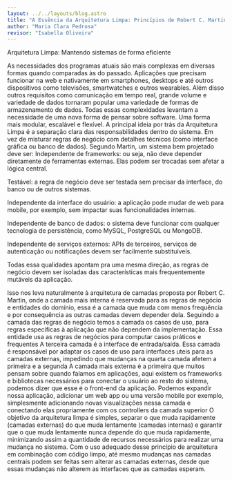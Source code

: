 ```yaml
---
layout: ../../layouts/blog.astro
title: "A Essência da Arquitetura Limpa: Princípios de Robert C. Martin para Softwares Duradouros"
author: "Maria Clara Pedrosa"
revisor: "Isabella Oliveira"
---
```

Arquitetura Limpa: Mantendo sistemas de forma eficiente

As necessidades dos programas atuais são mais complexas em diversas formas quando comparadas às do passado. Aplicações que precisam funcionar na web e nativamente em smartphones, desktops e até outros dispositivos como televisões, smartwatches e outros wearables. Além disso outros requisitos como comunicação em tempo real, grande volume e variedade de dados tornaram popular uma variedade de formas de armazenamento de dados. Todas essas complexidades levantam a necessidade de uma nova forma de pensar sobre software. Uma forma mais modular, escalável e flexível.
A principal ideia por trás da Arquitetura Limpa é a separação clara das responsabilidades dentro do sistema. Em vez de misturar regras de negócio com detalhes técnicos (como interface gráfica ou banco de dados).
Segundo Martin, um sistema bem projetado deve ser:
Independente de frameworks: ou seja, não deve depender diretamente de ferramentas externas. Elas podem ser trocadas sem afetar a lógica central.

Testável: a regra de negócio deve ser testada sem precisar da interface, do banco ou de outros sistemas.

Independente da interface do usuário: a aplicação pode mudar de web para mobile, por exemplo, sem impactar suas funcionalidades internas.

Independente de banco de dados: o sistema deve funcionar com qualquer tecnologia de persistência, como MySQL, PostgreSQL ou MongoDB.

Independente de serviços externos: APIs de terceiros, serviços de autenticação ou notificações devem ser facilmente substituíveis.

Todas essa qualidades apontam pra uma mesma direção, as regras de negócio devem ser isoladas das características mais frequentemente mutáveis da aplicação.

Isso nos leva naturalmente à arquitetura de camadas proposta por Robert C. Martin, onde a camada mais interna é reservada para as regras de negócio e entidades do domínio, essa é a camada que muda com menos frequência e por consequência as outras camadas devem depender dela.
Seguindo a camada das regras de negócio temos a camada os casos de uso, para regras específicas à aplicação que não dependem da implementação. Essa entidade usa as regras de negócios para computar casos práticos e frequentes
A terceira camada é a interface de entrada/saída. Essa camada é responsável por adaptar os casos de uso para interfaces uteis para as camadas externas, impedindo que mudanças na quarta camada afetem a primeira e a segunda
A camada mais externa é a primeira que muitos pensam sobre quando falamos em aplicações, aqui existem os frameworks e bibliotecas necessários para conectar o usuário ao resto do sistema, podemos dizer que esse é o front-end da aplicação. Podemos expandir nossa aplicação, adicionar um web app ou uma versão mobile por exemplo, simplesmente adicionando novas visualizações nessa camada e conectando elas propriamente com os controllers da camada superior
O objetivo da arquitetura limpa é simples, separar o que muda rapidamente (camadas externas) do que muda lentamente (camadas internas) e garantir que o que muda lentamente nunca depende do que muda rapidamente, minimizando assim a quantidade de recursos necessários para realizar uma mudança no sistema. Com o uso adequado desse princípio de arquitetura em combinação com código limpo, até mesmo mudanças nas camadas centrais podem ser feitas sem alterar as camadas externas, desde que essas mudanças não alterem as interfaces que as camadas esperam.
